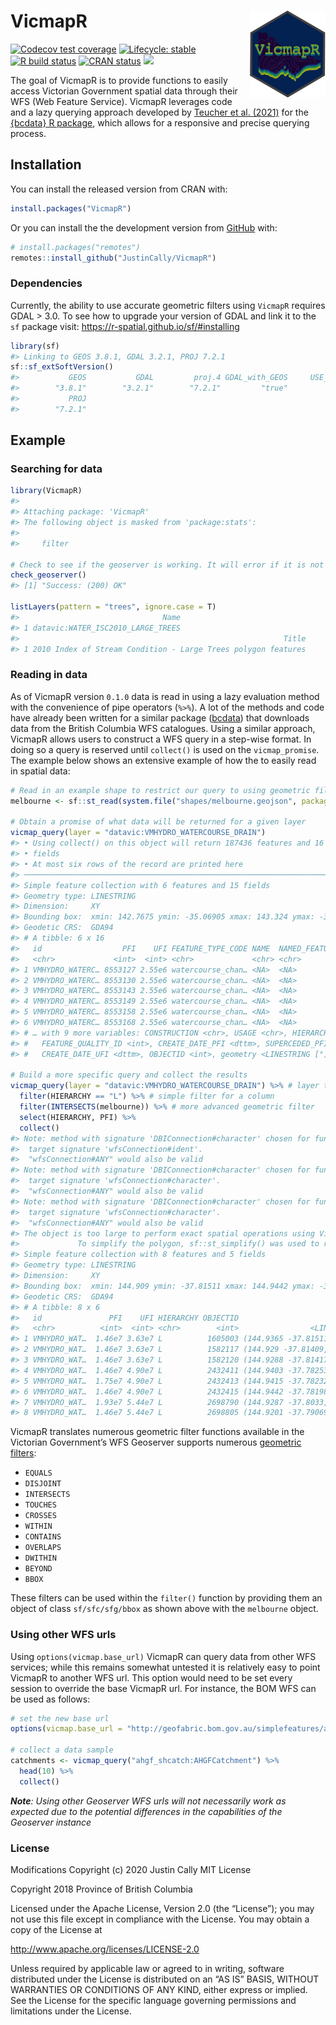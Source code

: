 
<!-- README.md is generated from README.Rmd. Please edit that file -->

# VicmapR <img src='man/figures/logo.png' align="right" height="139" />

<!-- badges: start -->

[![Codecov test
coverage](https://codecov.io/gh/JustinCally/VicmapR/branch/master/graph/badge.svg)](https://codecov.io/gh/JustinCally/VicmapR?branch=master)
[![Lifecycle:
stable](https://img.shields.io/badge/lifecycle-stable-brightgreen.svg)](https://lifecycle.r-lib.org/articles/stages.html#stable)
[![R build
status](https://github.com/JustinCally/VicmapR/workflows/R-CMD-check/badge.svg)](https://github.com/JustinCally/VicmapR/actions)
[![CRAN
status](https://www.r-pkg.org/badges/version/VicmapR)](https://CRAN.R-project.org/package=VicmapR)
[![](http://cranlogs.r-pkg.org/badges/grand-total/VicmapR?color=ff69b4)](https://cran.r-project.org/package=VicmapR)
<!-- [![Devel version](https://img.shields.io/badge/devel%20version-0.1.3-blue.svg)](https://github.com/JustinCally/VicmapR) -->
<!-- [![Code size](https://img.shields.io/github/languages/code-size/JustinCally/VicmapR.svg)](https://github.com/JustinCally/VicmapR) -->
<!-- badges: end -->

The goal of VicmapR is to provide functions to easily access Victorian
Government spatial data through their WFS (Web Feature Service). VicmapR
leverages code and a lazy querying approach developed by [Teucher et
al. (2021)](https://joss.theoj.org/papers/10.21105/joss.02927) for the
[{bcdata} R package](https://bcgov.github.io/bcdata/), which allows for
a responsive and precise querying process.

## Installation

You can install the released version from CRAN with:

``` r
install.packages("VicmapR")
```

Or you can install the the development version from
[GitHub](https://github.com/) with:

``` r
# install.packages("remotes")
remotes::install_github("JustinCally/VicmapR")
```

### Dependencies

Currently, the ability to use accurate geometric filters using `VicmapR`
requires GDAL &gt; 3.0. To see how to upgrade your version of GDAL and
link it to the `sf` package visit:
<https://r-spatial.github.io/sf/#installing>

``` r
library(sf)
#> Linking to GEOS 3.8.1, GDAL 3.2.1, PROJ 7.2.1
sf::sf_extSoftVersion()
#>           GEOS           GDAL         proj.4 GDAL_with_GEOS     USE_PROJ_H 
#>        "3.8.1"        "3.2.1"        "7.2.1"         "true"         "true" 
#>           PROJ 
#>        "7.2.1"
```

## Example

### Searching for data

``` r
library(VicmapR)
#> 
#> Attaching package: 'VicmapR'
#> The following object is masked from 'package:stats':
#> 
#>     filter

# Check to see if the geoserver is working. It will error if it is not working  
check_geoserver()
#> [1] "Success: (200) OK"

listLayers(pattern = "trees", ignore.case = T)
#>                                Name
#> 1 datavic:WATER_ISC2010_LARGE_TREES
#>                                                           Title
#> 1 2010 Index of Stream Condition - Large Trees polygon features
```

### Reading in data

As of VicmapR version `0.1.0` data is read in using a lazy evaluation
method with the convenience of pipe operators (`%>%`). A lot of the
methods and code have already been written for a similar package
([bcdata](https://github.com/bcgov/bcdata)) that downloads data from the
British Columbia WFS catalogues. Using a similar approach, VicmapR
allows users to construct a WFS query in a step-wise format. In doing so
a query is reserved until `collect()` is used on the `vicmap_promise`.
The example below shows an extensive example of how the to easily read
in spatial data:

``` r
# Read in an example shape to restrict our query to using geometric filtering
melbourne <- sf::st_read(system.file("shapes/melbourne.geojson", package="VicmapR"), quiet = T)

# Obtain a promise of what data will be returned for a given layer
vicmap_query(layer = "datavic:VMHYDRO_WATERCOURSE_DRAIN")
#> • Using collect() on this object will return 187436 features and 16
#> • fields
#> • At most six rows of the record are printed here
#> ────────────────────────────────────────────────────────────────────────────────
#> Simple feature collection with 6 features and 15 fields
#> Geometry type: LINESTRING
#> Dimension:     XY
#> Bounding box:  xmin: 142.7675 ymin: -35.06905 xmax: 143.324 ymax: -35.04559
#> Geodetic CRS:  GDA94
#> # A tibble: 6 x 16
#>   id                  PFI    UFI FEATURE_TYPE_CODE NAME  NAMED_FEATURE_ID ORIGIN
#>   <chr>             <int>  <int> <chr>             <chr> <chr>            <chr> 
#> 1 VMHYDRO_WATERC… 8553127 2.55e6 watercourse_chan… <NA>  <NA>             2     
#> 2 VMHYDRO_WATERC… 8553130 2.55e6 watercourse_chan… <NA>  <NA>             2     
#> 3 VMHYDRO_WATERC… 8553143 2.55e6 watercourse_chan… <NA>  <NA>             2     
#> 4 VMHYDRO_WATERC… 8553149 2.55e6 watercourse_chan… <NA>  <NA>             2     
#> 5 VMHYDRO_WATERC… 8553158 2.55e6 watercourse_chan… <NA>  <NA>             2     
#> 6 VMHYDRO_WATERC… 8553168 2.55e6 watercourse_chan… <NA>  <NA>             2     
#> # … with 9 more variables: CONSTRUCTION <chr>, USAGE <chr>, HIERARCHY <chr>,
#> #   FEATURE_QUALITY_ID <int>, CREATE_DATE_PFI <dttm>, SUPERCEDED_PFI <chr>,
#> #   CREATE_DATE_UFI <dttm>, OBJECTID <int>, geometry <LINESTRING [°]>

# Build a more specific query and collect the results
vicmap_query(layer = "datavic:VMHYDRO_WATERCOURSE_DRAIN") %>% # layer to query
  filter(HIERARCHY == "L") %>% # simple filter for a column
  filter(INTERSECTS(melbourne)) %>% # more advanced geometric filter
  select(HIERARCHY, PFI) %>% 
  collect()
#> Note: method with signature 'DBIConnection#character' chosen for function 'dbQuoteIdentifier',
#>  target signature 'wfsConnection#ident'.
#>  "wfsConnection#ANY" would also be valid
#> Note: method with signature 'DBIConnection#character' chosen for function 'dbQuoteIdentifier',
#>  target signature 'wfsConnection#character'.
#>  "wfsConnection#ANY" would also be valid
#> Note: method with signature 'DBIConnection#character' chosen for function 'dbQuoteString',
#>  target signature 'wfsConnection#character'.
#>  "wfsConnection#ANY" would also be valid
#> The object is too large to perform exact spatial operations using VicmapR. 
#>             To simplify the polygon, sf::st_simplify() was used to reduce the size of the queryFALSE
#> Simple feature collection with 8 features and 5 fields
#> Geometry type: LINESTRING
#> Dimension:     XY
#> Bounding box:  xmin: 144.909 ymin: -37.81511 xmax: 144.9442 ymax: -37.78198
#> Geodetic CRS:  GDA94
#> # A tibble: 8 x 6
#>   id               PFI    UFI HIERARCHY OBJECTID                        geometry
#>   <chr>          <int>  <int> <chr>        <int>                <LINESTRING [°]>
#> 1 VMHYDRO_WAT…  1.46e7 3.63e7 L          1605003 (144.9365 -37.81511, 144.9359 …
#> 2 VMHYDRO_WAT…  1.46e7 3.63e7 L          1582117 (144.929 -37.81409, 144.9294 -…
#> 3 VMHYDRO_WAT…  1.46e7 3.63e7 L          1582120 (144.9288 -37.81417, 144.9292 …
#> 4 VMHYDRO_WAT…  1.46e7 4.90e7 L          2432411 (144.9403 -37.78253, 144.9401 …
#> 5 VMHYDRO_WAT…  1.75e7 4.90e7 L          2432413 (144.9415 -37.78232, 144.9414 …
#> 6 VMHYDRO_WAT…  1.46e7 4.90e7 L          2432415 (144.9442 -37.78198, 144.9441 …
#> 7 VMHYDRO_WAT…  1.93e7 5.44e7 L          2698790 (144.9287 -37.8033, 144.9186 -…
#> 8 VMHYDRO_WAT…  1.46e7 5.44e7 L          2698805 (144.9201 -37.79069, 144.9202 …
```

VicmapR translates numerous geometric filter functions available in the
Victorian Government’s WFS Geoserver supports numerous [geometric
filters](https://docs.geoserver.org/stable/en/user/tutorials/cql/cql_tutorial.html#geometric-filters):

-   `EQUALS`  
-   `DISJOINT`  
-   `INTERSECTS`  
-   `TOUCHES`  
-   `CROSSES`  
-   `WITHIN`  
-   `CONTAINS`
-   `OVERLAPS`  
-   `DWITHIN`  
-   `BEYOND`  
-   `BBOX`

These filters can be used within the `filter()` function by providing
them an object of class `sf/sfc/sfg/bbox` as shown above with the
`melbourne` object.

### Using other WFS urls

Using `options(vicmap.base_url)` VicmapR can query data from other WFS
services; while this remains somewhat untested it is relatively easy to
point VicmapR to another WFS url. This option would need to be set every
session to override the base VicmapR url. For instance, the BOM WFS can
be used as follows:

``` r
# set the new base url
options(vicmap.base_url = "http://geofabric.bom.gov.au/simplefeatures/ahgf_shcatch/wfs")

# collect a data sample
catchments <- vicmap_query("ahgf_shcatch:AHGFCatchment") %>% 
  head(10) %>% 
  collect()
```

***Note**: Using other Geoserver WFS urls will not necessarily work as
expected due to the potential differences in the capabilities of the
Geoserver instance*

### License

Modifications Copyright (c) 2020 Justin Cally MIT License

Copyright 2018 Province of British Columbia

Licensed under the Apache License, Version 2.0 (the “License”); you may
not use this file except in compliance with the License. You may obtain
a copy of the License at

<http://www.apache.org/licenses/LICENSE-2.0>

Unless required by applicable law or agreed to in writing, software
distributed under the License is distributed on an “AS IS” BASIS,
WITHOUT WARRANTIES OR CONDITIONS OF ANY KIND, either express or implied.
See the License for the specific language governing permissions and
limitations under the License.
